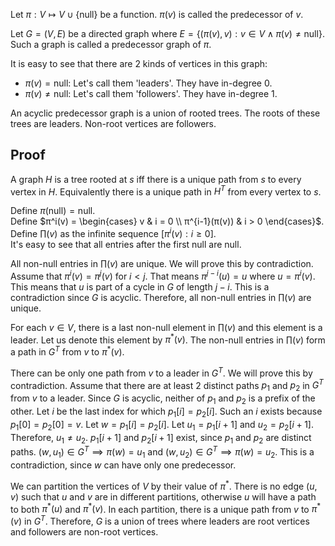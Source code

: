 Let $π: V \mapsto V \cup \{\textrm{null}\}$ be a function.
$π(v)$ is called the predecessor of $v$.

Let $G = (V, E)$ be a directed graph where
$E = \{(π(v), v): v \in V \wedge π(v) \neq \textrm{null}\}$.
Such a graph is called a predecessor graph of $π$.

It is easy to see that there are 2 kinds of vertices in this graph:

* $π(v) = \textrm{null}$: Let's call them 'leaders'. They have in-degree 0.
* $π(v) \neq \textrm{null}$: Let's call them 'followers'. They have in-degree 1.

An acyclic predecessor graph is a union of rooted trees.
The roots of these trees are leaders. Non-root vertices are followers.

## Proof

A graph $H$ is a tree rooted at $s$ iff
there is a unique path from $s$ to every vertex in $H$.
Equivalently there is a unique path in $H^T$
from every vertex to $s$.

Define $π(\textrm{null}) = \textrm{null}$.
<br/>Define $π^i(v) = \begin{cases} v & i = 0 \\ π^{i-1}(π(v)) & i > 0 \end{cases}$.
<br/>Define $∏(v)$ as the infinite sequence $[π^i(v): i \ge 0]$.
<br/>It's easy to see that all entries after the first null are null.

All non-null entries in $∏(v)$ are unique.
We will prove this by contradiction.
Assume that $π^i(v) = π^j(v)$ for $i < j$.
That means $π^{j-i}(u) = u$ where $u = π^i(v)$.
This means that $u$ is part of a cycle in $G$ of length $j-i$.
This is a contradiction since $G$ is acyclic.
Therefore, all non-null entries in $∏(v)$ are unique.

For each $v \in V$, there is a last non-null element in $∏(v)$
and this element is a leader. Let us denote this element by $π^*(v)$.
The non-null entries in $∏(v)$ form a path in $G^T$ from $v$ to $π^*(v)$.

There can be only one path from $v$ to a leader in $G^T$.
We will prove this by contradiction.
Assume that there are at least 2 distinct paths $p_1$ and $p_2$ in $G^T$ from $v$ to a leader.
Since $G$ is acyclic, neither of $p_1$ and $p_2$ is a prefix of the other.
Let $i$ be the last index for which $p_1[i] = p_2[i]$.
Such an $i$ exists because $p_1[0] = p_2[0] = v$. Let $w = p_1[i] = p_2[i]$.
Let $u_1 = p_1[i+1]$ and $u_2 = p_2[i+1]$. Therefore, $u_1 \neq u_2$.
$p_1[i+1]$ and $p_2[i+1]$ exist, since $p_1$ and $p_2$ are distinct paths.
$(w, u_1) \in G^T \implies π(w) = u_1$ and $(w, u_2) \in G^T \implies π(w) = u_2$.
This is a contradiction, since $w$ can have only one predecessor.

We can partition the vertices of $V$ by their value of $π^*$.
There is no edge $(u, v)$ such that $u$ and $v$ are in different partitions,
otherwise $u$ will have a path to both $π^*(u)$ and $π^*(v)$.
In each partition, there is a unique path from $v$ to $π^*(v)$ in $G^T$.
Therefore, $G$ is a union of trees where leaders are root vertices and followers are non-root vertices.
